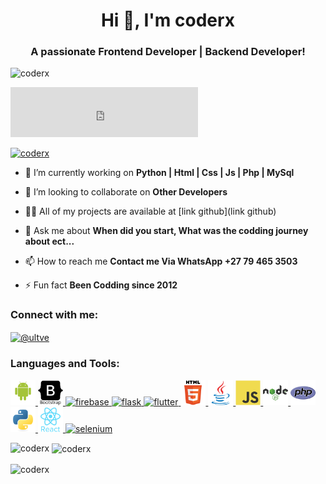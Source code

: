 <h1 align="center">Hi 👋, I'm coderx</h1>
<h3 align="center">A passionate Frontend Developer | Backend Developer!</h3>

<p align="left"> <img src="https://komarev.com/ghpvc/?username=coderx&label=Profile%20views&color=0e75b6&style=flat" alt="coderx" /> </p>
<!DOCTYPE html>
<html lang="en">
<head>
    <meta charset="UTF-8">
    <meta name="viewport" content="width=device-width, initial-scale=1.0">
    <title>TikTok Live View Counter</title>
</head>
<body>
    <iframe height="80px" width="300px" frameborder="0" src="https://livecounts.io/embed/tiktok-live-view-counter/7327962286516145413" style="border: 0; width:300px; height:80px;"></iframe>
</body>
</html>

<p align="left"> <a href="https://github.com/ryo-ma/github-profile-trophy"><img src="https://github-profile-trophy.vercel.app/?username=coderx" alt="coderx" /></a> </p>

- 🔭 I’m currently working on **Python | Html | Css | Js | Php | MySql**

- 👯 I’m looking to collaborate on **Other Developers**

- 👨‍💻 All of my projects are available at [link github](link github)

- 💬 Ask me about **When did you start, What was the codding journey about ect...**

- 📫 How to reach me **Contact me Via WhatsApp +27 79 465 3503**

- ⚡ Fun fact **Been Codding since 2012**

<h3 align="left">Connect with me:</h3>
<p align="left">
<a href="https://dev.to/@ultve" target="blank"><img align="center" src="https://raw.githubusercontent.com/rahuldkjain/github-profile-readme-generator/master/src/images/icons/Social/devto.svg" alt="@ultve" height="30" width="40" /></a>
</p>

<h3 align="left">Languages and Tools:</h3>
<p align="left"> <a href="https://developer.android.com" target="_blank" rel="noreferrer"> <img src="https://raw.githubusercontent.com/devicons/devicon/master/icons/android/android-original-wordmark.svg" alt="android" width="40" height="40"/> </a> <a href="https://getbootstrap.com" target="_blank" rel="noreferrer"> <img src="https://raw.githubusercontent.com/devicons/devicon/master/icons/bootstrap/bootstrap-plain-wordmark.svg" alt="bootstrap" width="40" height="40"/> </a> <a href="https://firebase.google.com/" target="_blank" rel="noreferrer"> <img src="https://www.vectorlogo.zone/logos/firebase/firebase-icon.svg" alt="firebase" width="40" height="40"/> </a> <a href="https://flask.palletsprojects.com/" target="_blank" rel="noreferrer"> <img src="https://www.vectorlogo.zone/logos/pocoo_flask/pocoo_flask-icon.svg" alt="flask" width="40" height="40"/> </a> <a href="https://flutter.dev" target="_blank" rel="noreferrer"> <img src="https://www.vectorlogo.zone/logos/flutterio/flutterio-icon.svg" alt="flutter" width="40" height="40"/> </a> <a href="https://www.w3.org/html/" target="_blank" rel="noreferrer"> <img src="https://raw.githubusercontent.com/devicons/devicon/master/icons/html5/html5-original-wordmark.svg" alt="html5" width="40" height="40"/> </a> <a href="https://www.java.com" target="_blank" rel="noreferrer"> <img src="https://raw.githubusercontent.com/devicons/devicon/master/icons/java/java-original.svg" alt="java" width="40" height="40"/> </a> <a href="https://developer.mozilla.org/en-US/docs/Web/JavaScript" target="_blank" rel="noreferrer"> <img src="https://raw.githubusercontent.com/devicons/devicon/master/icons/javascript/javascript-original.svg" alt="javascript" width="40" height="40"/> </a> <a href="https://nodejs.org" target="_blank" rel="noreferrer"> <img src="https://raw.githubusercontent.com/devicons/devicon/master/icons/nodejs/nodejs-original-wordmark.svg" alt="nodejs" width="40" height="40"/> </a> <a href="https://www.php.net" target="_blank" rel="noreferrer"> <img src="https://raw.githubusercontent.com/devicons/devicon/master/icons/php/php-original.svg" alt="php" width="40" height="40"/> </a> <a href="https://www.python.org" target="_blank" rel="noreferrer"> <img src="https://raw.githubusercontent.com/devicons/devicon/master/icons/python/python-original.svg" alt="python" width="40" height="40"/> </a> <a href="https://reactjs.org/" target="_blank" rel="noreferrer"> <img src="https://raw.githubusercontent.com/devicons/devicon/master/icons/react/react-original-wordmark.svg" alt="react" width="40" height="40"/> </a> <a href="https://www.selenium.dev" target="_blank" rel="noreferrer"> <img src="https://raw.githubusercontent.com/detain/svg-logos/780f25886640cef088af994181646db2f6b1a3f8/svg/selenium-logo.svg" alt="selenium" width="40" height="40"/> </a> </p>

<p><img align="left" src="https://github-readme-stats.vercel.app/api/top-langs?username=coderx&show_icons=true&locale=en&layout=compact" alt="coderx" /></p>

<p>&nbsp;<img align="center" src="https://github-readme-stats.vercel.app/api?username=coderx&show_icons=true&locale=en" alt="coderx" /></p>

<p><img align="center" src="https://github-readme-streak-stats.herokuapp.com/?user=coderx&" alt="coderx" /></p>

